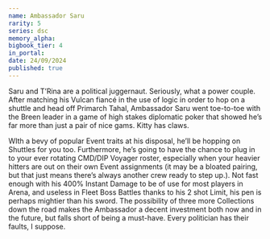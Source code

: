 ```yaml
---
name: Ambassador Saru
rarity: 5
series: dsc
memory_alpha:
bigbook_tier: 4
in_portal:
date: 24/09/2024
published: true
---
```


Saru and T’Rina are a political juggernaut. Seriously, what a power couple. After matching his Vulcan fiancé in the use of logic in order to hop on a shuttle and head off Primarch Tahal, Ambassador Saru went toe-to-toe with the Breen leader in a game of high stakes diplomatic poker that showed he’s far more than just a pair of nice gams. Kitty has claws.

WIth a bevy of popular Event traits at his disposal, he’ll be hopping on Shuttles for you too. Furthermore, he’s going to have the chance to plug in to your ever rotating CMD/DIP Voyager roster, especially when your heavier hitters are out on their own Event assignments (it may be a bloated pairing, but that just means there’s always another crew ready to step up.). Not fast enough with his 400% Instant Damage to be of use for most players in Arena, and useless in Fleet Boss Battles thanks to his 2 shot Limit, his pen is perhaps mightier than his sword. The possibility of three more Collections down the road makes the Ambassador a decent investment both now and in the future, but falls short of being a must-have. Every politician has their faults, I suppose.

